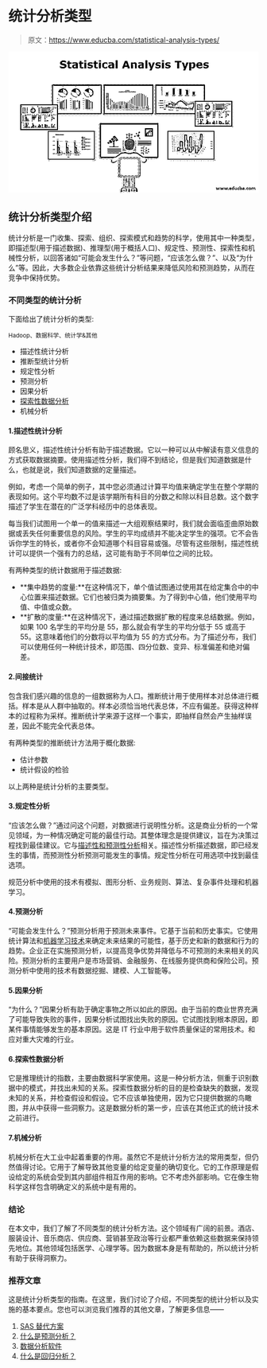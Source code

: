 # 统计分析类型

> 原文：<https://www.educba.com/statistical-analysis-types/>

![statistical analysis types](img/a8bceb7a8ce799402f3d89794195a135.png)



## 统计分析类型介绍

统计分析是一门收集、探索、组织、探索模式和趋势的科学，使用其中一种类型，即描述型(用于描述数据)、推理型(用于概括人口)、规定性、预测性、探索性和机械性分析，以回答诸如“可能会发生什么？”等问题，“应该怎么做？”、以及“为什么”等。因此，大多数企业依靠这些统计分析结果来降低风险和预测趋势，从而在竞争中保持优势。

### 不同类型的统计分析

下面给出了统计分析的类型:

<small>Hadoop、数据科学、统计学&其他</small>

*   描述性统计分析
*   推断型统计分析
*   规定性分析
*   预测分析
*   因果分析
*   [探索性数据分析](https://www.educba.com/exploratory-data-analysis/)
*   机械分析

#### 1.描述性统计分析

顾名思义，描述性统计分析有助于描述数据。它以一种可以从中解读有意义信息的方式获取数据摘要。使用描述性分析，我们得不到结论，但是我们知道数据是什么，也就是说，我们知道数据的定量描述。

例如，考虑一个简单的例子，其中您必须通过计算平均值来确定学生在整个学期的表现如何。这个平均数不过是该学期所有科目的分数之和除以科目总数。这个数字描述了学生在潜在的广泛学科经历中的总体表现。

每当我们试图用一个单一的值来描述一大组观察结果时，我们就会面临歪曲原始数据或丢失任何重要信息的风险。学生的平均成绩并不能决定学生的强项。它不会告诉你学生的特长，或者你不会知道哪个科目容易或强。尽管有这些限制，描述性统计可以提供一个强有力的总结，这可能有助于不同单位之间的比较。

有两种类型的统计数据用于描述数据:

*   **集中趋势的度量:**在这种情况下，单个值试图通过使用其在给定集合中的中心位置来描述数据。它们也被归类为摘要集。为了得到中心值，他们使用平均值、中值或众数。
*   **扩散的度量:**在这种情况下，通过描述数据扩散的程度来总结数据。例如，如果 100 名学生的平均分是 55，那么就会有学生的平均分低于 55 或高于 55。这意味着他们的分数将以平均值为 55 的方式分布。为了描述分布，我们可以使用任何一种统计技术，即范围、四分位数、变异、标准偏差和绝对偏差。

#### 2.间接统计

包含我们感兴趣的信息的一组数据称为人口。推断统计用于使用样本对总体进行概括。样本是从人群中抽取的。样本必须恰当地代表总体，不应有偏差。获得这种样本的过程称为采样。推断统计学来源于这样一个事实，即抽样自然会产生抽样误差，因此不能完全代表总体。

有两种类型的推断统计方法用于概化数据:

*   估计参数
*   统计假设的检验

以上两种是统计分析的主要类型。

#### 3.规定性分析

“应该怎么做？”通过问这个问题，对数据进行说明性分析。这是商业分析的一个常见领域，为一种情况确定可能的最佳行动。其整体理念是提供建议，旨在为决策过程找到最佳建议。它与[描述性和预测性分析](https://www.educba.com/predictive-analytics-vs-descriptive-analytics/)相关。描述性分析描述数据，即已经发生的事情，而预测性分析预测可能发生的事情。规定性分析在可用选项中找到最佳选项。

规范分析中使用的技术有模拟、图形分析、业务规则、算法、复杂事件处理和机器学习。

#### 4.预测分析

“可能会发生什么？”预测分析用于预测未来事件。它基于当前和历史事实。它使用统计算法和[机器学习技术](https://www.educba.com/machine-learning-techniques/)来确定未来结果的可能性，基于历史和新的数据和行为的趋势。企业正在实施预测分析，以提高竞争优势并降低与不可预测的未来相关的风险。预测分析的主要用户是市场营销、金融服务、在线服务提供商和保险公司。预测分析中使用的技术有数据挖掘、建模、人工智能等。

#### 5.因果分析

“为什么？”因果分析有助于确定事物之所以如此的原因。由于当前的商业世界充满了可能导致失败的事件，因果分析试图找出失败的原因。它试图找到根本原因，即某件事情能够发生的基本原因。这是 IT 行业中用于软件质量保证的常用技术。和应对重大灾难的行业。

#### 6.探索性数据分析

它是推理统计的指数，主要由数据科学家使用。这是一种分析方法，侧重于识别数据中的模式，并找出未知的关系。探索性数据分析的目的是检查缺失的数据，发现未知的关系，并检查假设和假设。它不应该单独使用，因为它只提供数据的鸟瞰图，并从中获得一些洞察力。这是数据分析的第一步，应该在其他正式的统计技术之前进行。

#### 7.机械分析

机械分析在大工业中起着重要的作用。虽然它不是统计分析方法的常用类型，但仍然值得讨论。它用于了解导致其他变量的给定变量的确切变化。它的工作原理是假设给定的系统会受到其内部组件相互作用的影响。它不考虑外部影响。它在像生物科学这样包含明确定义的系统中是有用的。

### 结论

在本文中，我们了解了不同类型的统计分析方法。这个领域有广阔的前景。酒店、服装设计、音乐商店、供应商、营销甚至政治等行业都严重依赖这些数据来保持领先地位。其他领域包括医学、心理学等。因为数据本身是有帮助的，所以统计分析有助于获得洞察力。

### 推荐文章

这是统计分析类型的指南。在这里，我们讨论了介绍，不同类型的统计分析以及实施的基本要点。您也可以浏览我们推荐的其他文章，了解更多信息——

1.  [SAS 替代方案](https://www.educba.com/sas-alternatives/)
2.  [什么是预测分析？](https://www.educba.com/what-is-predictive-analytics/)
3.  [数据分析软件](https://www.educba.com/data-analysis-software/)
4.  [什么是回归分析？](https://www.educba.com/what-is-regression-analysis/)





